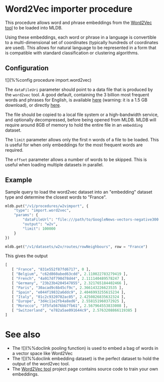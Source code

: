 # Word2Vec importer procedure

This procedure allows word and phrase embeddings from the
[Word2Vec tool](https://code.google.com/p/word2vec/) to be loaded
into MLDB.

Using these embeddings, each word or phrase in a language is convertible
to a multi-dimensional set of coordinates (typically hundreds of coordinates
are used).  This allows for natural language to be represented in a form
that is compatible with standard classification or clustering algorithms.

## Configuration

![](%%config procedure import.word2vec)

The `dataFileUri` parameter should point to a data file that is produced
by the `word2vec` tool.  A good default, containing the 3 billion most
frequent words and phrases for English, is available
[here](https://drive.google.com/file/d/0B7XkCwpI5KDYNlNUTTlSS21pQmM/edit?usp=sharing)
(warning: it is a 1.5 GB download), or directly [here](https://doc-0g-8s-docs.googleusercontent.com/docs/securesc/ha0ro937gcuc7l7deffksulhg5h7mbp1/g4gppkmj8r3k019aau67238mkj789i6m/1444910400000/06848720943842814915/*/0B7XkCwpI5KDYNlNUTTlSS21pQmM?e=download).

The file should be copied to a local file system or a high-bandwidth
service, and optionally decompressed, before being opened from MLDB.  MLDB will
require around 8GB of memory to hold the entire file in an `embedding` dataset.

The `limit` parameter allows only the first n words of a file to be loaded.
This is useful for when only embeddings for the most frequent words are
required.

The `offset` parameter allows a number of words to be skipped.  This is
useful when loading multiple datasets in parallel.

## Example

Sample query to load the word2vec dataset into an "embedding" dataset
type and determine the closest words to "France".

```python
mldb.put("/v1/procedures/w2vimport", {
    "type": "import.word2vec",
    "params": {
        "dataFileUrl": "file:///path/to/GoogleNews-vectors-negative300.bin",
        "output": "w2v",
        "limit": 100000
    }
})

mldb.get("/v1/datasets/w2v/routes/rowNeighbours", row = "France")
```

This gives the output

```python
[
   [ "France", "831e552f87fd6717", 0 ],
   [ "Belgium", "c62d860abed63cdd", 2.110022783279419 ],
   [ "French", "4a917df790d78d44", 2.111140489578247 ],
   [ "Germany", "23b23b4204547855", 2.321765184402466 ],
   [ "Paris", "30acad9c6b45cf9c", 2.366143226623535 ],
   [ "Spain", "e044f19832a6ddc9", 2.4046993255615234 ],
   [ "Italy", "01c2c9320702ac05", 2.4250826835632324 ],
   [ "Europe", "3d4c11e2fb4a8ed6", 2.558151960372925 ],
   [ "Morocco", "3f5fa5676bb7fb61", 2.567964553833008 ],
   [ "Switzerland", "e782a5ae091644c9", 2.5763208866119385 ]
]
```

# See also

* The ![](%%doclink pooling function) is used to embed a bag of words in a vector space like Word2Vec
* The ![](%%doclink embedding dataset) is the perfect dataset to hold
  the output of the word2vec tool.
* The [Word2Vec tool](https://code.google.com/p/word2vec/) project page
  contains source code to train your own embeddings.
